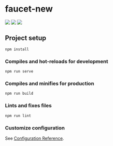 # faucet-new

[![](https://badgen.net/badge/Release/1.0.0/green)]()
[![](https://badgen.net/badge/Vue/=2.5.0/green)]()
[![](https://badgen.net/badge/Vue/=2.5.0/green)]()

## Project setup
```
npm install
```

### Compiles and hot-reloads for development
```
npm run serve
```

### Compiles and minifies for production
```
npm run build
```

### Lints and fixes files
```
npm run lint
```

### Customize configuration
See [Configuration Reference](https://cli.vuejs.org/config/).
